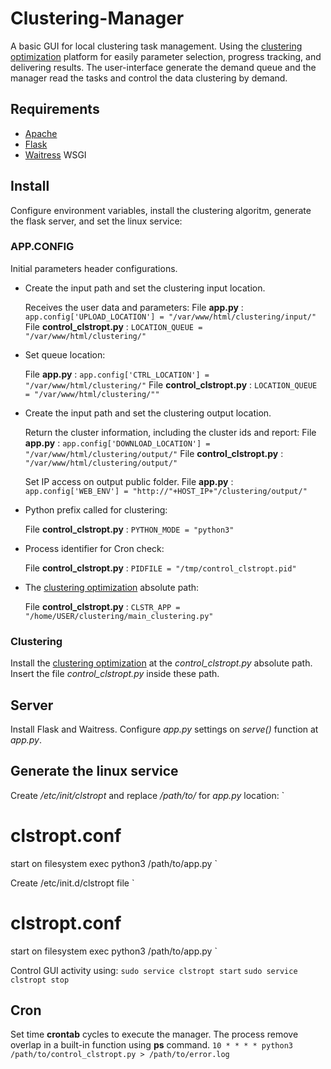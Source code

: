 # Clustering-Manager

A basic GUI for local clustering task management. Using the [clustering optimization](https://github.com/marcosspalenza/clustering_optimization) platform for easily parameter selection, progress tracking, and delivering results. The user-interface generate the demand queue and the manager read the tasks and control the data clustering by demand.

## Requirements

- [Apache](https://www.apache.org/)
- [Flask](https://flask.palletsprojects.com/en/1.1.x/)
- [Waitress](https://pypi.org/project/waitress/) WSGI

## Install

Configure environment variables, install the clustering algoritm, generate the flask server, and set the linux service:

### APP.CONFIG

Initial parameters header configurations.

- Create the input path and set the clustering input location.

	Receives the user data and parameters:
	File **app.py** : `app.config['UPLOAD_LOCATION'] = "/var/www/html/clustering/input/"`
	File **control_clstropt.py** : `LOCATION_QUEUE = "/var/www/html/clustering/"`

- Set queue location:

	File **app.py** : `app.config['CTRL_LOCATION'] = "/var/www/html/clustering/"`
	File **control_clstropt.py** : `LOCATION_QUEUE = "/var/www/html/clustering/""`

- Create the input path and set the clustering output location. 
	
	Return the cluster information, including the cluster ids and report:
	File **app.py** : `app.config['DOWNLOAD_LOCATION'] = "/var/www/html/clustering/output/"`
	File **control_clstropt.py** : `"/var/www/html/clustering/output/"`

	Set IP access on output public folder.
	File **app.py** : `app.config['WEB_ENV'] = "http://"+HOST_IP+"/clustering/output/"`

- Python prefix called for clustering:

	File **control_clstropt.py** : `PYTHON_MODE = "python3"`

- Process identifier for Cron check:

	File **control_clstropt.py** : `PIDFILE = "/tmp/control_clstropt.pid"`

- The [clustering optimization](https://github.com/marcosspalenza/clustering_optimization) absolute path:

	File **control_clstropt.py** : `CLSTR_APP = "/home/USER/clustering/main_clustering.py"`

### Clustering

Install the [clustering optimization](https://github.com/marcosspalenza/clustering_optimization) at the *control_clstropt.py* absolute path. Insert the file *control_clstropt.py* inside these path.

## Server

Install Flask and Waitress. Configure *app.py* settings on *serve()* function at *app.py*.

## Generate the linux service

Create */etc/init/clstropt* and replace */path/to/* for *app.py* location:
`
# clstropt.conf
start on filesystem
exec python3 /path/to/app.py
`

Create /etc/init.d/clstropt file
`
# clstropt.conf
start on filesystem
exec python3 /path/to/app.py
`

Control GUI activity using:
`sudo service clstropt start`
`sudo service clstropt stop`

## Cron

Set time **crontab** cycles to execute the manager. The process remove overlap in a built-in function using **ps** command.
`10 * * * * python3 /path/to/control_clstropt.py > /path/to/error.log`